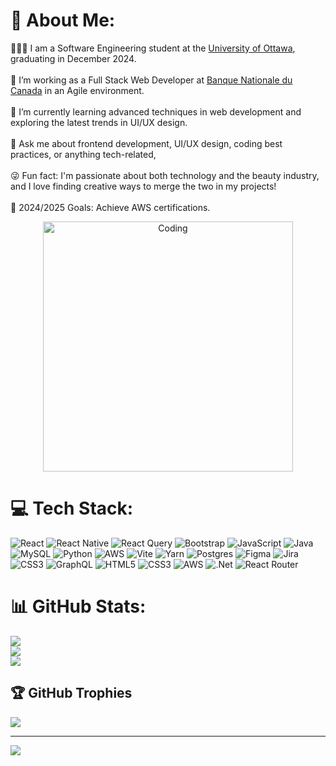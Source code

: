 # 💫 About Me:
👩🏻‍💻 I am a Software Engineering student at the [University of Ottawa](https://www.uottawa.ca/fr), graduating in December 2024.<br> <br>  🚀 I’m working as a Full Stack Web Developer at [Banque Nationale du Canada](https://www.bnc.ca) in an Agile environment.<br>  <br>  🌱 I’m currently learning advanced techniques in web development and exploring the latest trends in UI/UX design.<br>  <br>  💬 Ask me about frontend development, UI/UX design, coding best practices, or anything tech-related,<br>  <br>  😜 Fun fact: I'm passionate about both technology and the beauty industry, and I love finding creative ways to merge the two in my projects!<br>  <br>  🎯 2024/2025 Goals: Achieve AWS certifications.<br>

<div align="center">
  <img alt="Coding" width="400" src="https://media.tenor.com/S59bPkT0pqcAAAAC/programming.gif">
</div>

# 💻 Tech Stack:
![React](https://img.shields.io/badge/react-%2320232a.svg?style=plastic&logo=react&logoColor=%2361DAFB) ![React Native](https://img.shields.io/badge/react_native-%2320232a.svg?style=plastic&logo=react&logoColor=%2361DAFB) ![React Query](https://img.shields.io/badge/-React%20Query-FF4154?style=plastic&logo=react%20query&logoColor=white) ![Bootstrap](https://img.shields.io/badge/bootstrap-%238511FA.svg?style=plastic&logo=bootstrap&logoColor=white) ![JavaScript](https://img.shields.io/badge/javascript-%23323330.svg?style=plastic&logo=javascript&logoColor=%23F7DF1E) ![Java](https://img.shields.io/badge/java-%23ED8B00.svg?style=plastic&logo=openjdk&logoColor=white) ![MySQL](https://img.shields.io/badge/mysql-4479A1.svg?style=plastic&logo=mysql&logoColor=white) ![Python](https://img.shields.io/badge/python-3670A0?style=plastic&logo=python&logoColor=ffdd54) ![AWS](https://img.shields.io/badge/AWS-%23FF9900.svg?style=plastic&logo=amazon-aws&logoColor=white) ![Vite](https://img.shields.io/badge/vite-%23646CFF.svg?style=plastic&logo=vite&logoColor=white) ![Yarn](https://img.shields.io/badge/yarn-%232C8EBB.svg?style=plastic&logo=yarn&logoColor=white) ![Postgres](https://img.shields.io/badge/postgres-%23316192.svg?style=plastic&logo=postgresql&logoColor=white) ![Figma](https://img.shields.io/badge/figma-%23F24E1E.svg?style=plastic&logo=figma&logoColor=white) ![Jira](https://img.shields.io/badge/jira-%230A0FFF.svg?style=plastic&logo=jira&logoColor=white) ![CSS3](https://img.shields.io/badge/css3-%231572B6.svg?style=plastic&logo=css3&logoColor=white) ![GraphQL](https://img.shields.io/badge/-GraphQL-E10098?style=plastic&logo=graphql&logoColor=white) ![HTML5](https://img.shields.io/badge/html5-%23E34F26.svg?style=plastic&logo=html5&logoColor=white) ![CSS3](https://img.shields.io/badge/css3-%231572B6.svg?style=plastic&logo=css3&logoColor=white) ![AWS](https://img.shields.io/badge/AWS-%23FF9900.svg?style=plastic&logo=amazon-aws&logoColor=white) ![.Net](https://img.shields.io/badge/.NET-5C2D91?style=plastic&logo=.net&logoColor=white) ![React Router](https://img.shields.io/badge/React_Router-CA4245?style=plastic&logo=react-router&logoColor=white)
# 📊 GitHub Stats:
![](https://github-readme-stats.vercel.app/api?username=gdoun054&theme=dark&hide_border=false&include_all_commits=false&count_private=false)<br/>
![](https://github-readme-streak-stats.herokuapp.com/?user=gdoun054&theme=dark&hide_border=false)<br/>
![](https://github-readme-stats.vercel.app/api/top-langs/?username=gdoun054&theme=dark&hide_border=false&include_all_commits=false&count_private=false&layout=compact)

## 🏆 GitHub Trophies
![](https://github-profile-trophy.vercel.app/?username=gdoun054&theme=calm_pink&no-frame=false&no-bg=true&margin-w=4)

---
[![](https://visitcount.itsvg.in/api?id=gdoun054&icon=0&color=10)](https://visitcount.itsvg.in)

